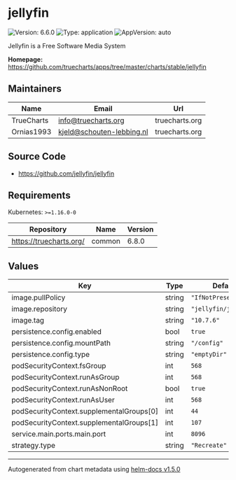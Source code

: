 # jellyfin

![Version: 6.6.0](https://img.shields.io/badge/Version-6.6.0-informational?style=flat-square) ![Type: application](https://img.shields.io/badge/Type-application-informational?style=flat-square) ![AppVersion: auto](https://img.shields.io/badge/AppVersion-auto-informational?style=flat-square)

Jellyfin is a Free Software Media System

**Homepage:** <https://github.com/truecharts/apps/tree/master/charts/stable/jellyfin>

## Maintainers

| Name | Email | Url |
| ---- | ------ | --- |
| TrueCharts | info@truecharts.org | truecharts.org |
| Ornias1993 | kjeld@schouten-lebbing.nl | truecharts.org |

## Source Code

* <https://github.com/jellyfin/jellyfin>

## Requirements

Kubernetes: `>=1.16.0-0`

| Repository | Name | Version |
|------------|------|---------|
| https://truecharts.org/ | common | 6.8.0 |

## Values

| Key | Type | Default | Description |
|-----|------|---------|-------------|
| image.pullPolicy | string | `"IfNotPresent"` |  |
| image.repository | string | `"jellyfin/jellyfin"` |  |
| image.tag | string | `"10.7.6"` |  |
| persistence.config.enabled | bool | `true` |  |
| persistence.config.mountPath | string | `"/config"` |  |
| persistence.config.type | string | `"emptyDir"` |  |
| podSecurityContext.fsGroup | int | `568` |  |
| podSecurityContext.runAsGroup | int | `568` |  |
| podSecurityContext.runAsNonRoot | bool | `true` |  |
| podSecurityContext.runAsUser | int | `568` |  |
| podSecurityContext.supplementalGroups[0] | int | `44` |  |
| podSecurityContext.supplementalGroups[1] | int | `107` |  |
| service.main.ports.main.port | int | `8096` |  |
| strategy.type | string | `"Recreate"` |  |

----------------------------------------------
Autogenerated from chart metadata using [helm-docs v1.5.0](https://github.com/norwoodj/helm-docs/releases/v1.5.0)
